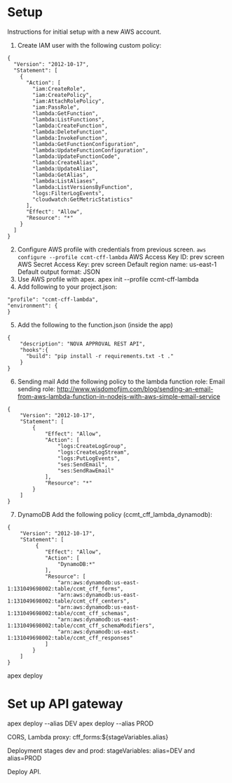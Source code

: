 # Setup
Instructions for initial setup with a new AWS account.
1. Create IAM user with the following custom policy:
```
{
  "Version": "2012-10-17",
  "Statement": [
    {
      "Action": [
        "iam:CreateRole",
        "iam:CreatePolicy",
        "iam:AttachRolePolicy",
        "iam:PassRole",
        "lambda:GetFunction",
        "lambda:ListFunctions",
        "lambda:CreateFunction",
        "lambda:DeleteFunction",
        "lambda:InvokeFunction",
        "lambda:GetFunctionConfiguration",
        "lambda:UpdateFunctionConfiguration",
        "lambda:UpdateFunctionCode",
        "lambda:CreateAlias",
        "lambda:UpdateAlias",
        "lambda:GetAlias",
        "lambda:ListAliases",
        "lambda:ListVersionsByFunction",
        "logs:FilterLogEvents",
        "cloudwatch:GetMetricStatistics"
      ],
      "Effect": "Allow",
      "Resource": "*"
    }
  ]
}
```
2. Configure AWS profile with credentials from previous screen.
```aws configure --profile ccmt-cff-lambda```
AWS Access Key ID: prev screen
AWS Secret Access Key: prev screen
Default region name: us-east-1
Default output format: JSON
3. Use AWS profile with apex.
apex init --profile ccmt-cff-lambda
4. Add following to your project.json:
```
"profile": "ccmt-cff-lambda",
"environment": {
}
```
5. Add the following to the function.json (inside the app)
```
{
    "description": "NOVA APPROVAL REST API",
    "hooks":{
      "build": "pip install -r requirements.txt -t ."
    }
}
```
6. Sending mail
Add the following policy to the lambda function role:
Email sending role: http://www.wisdomofjim.com/blog/sending-an-email-from-aws-lambda-function-in-nodejs-with-aws-simple-email-service
```
{
    "Version": "2012-10-17",
    "Statement": [
        {
            "Effect": "Allow",
            "Action": [
                "logs:CreateLogGroup",
                "logs:CreateLogStream",
                "logs:PutLogEvents",
                "ses:SendEmail",
                "ses:SendRawEmail"
            ],
            "Resource": "*"
        }
    ]
}
```
7. DynamoDB
Add the following policy (ccmt_cff_lambda_dynamodb):
```
{
    "Version": "2012-10-17",
    "Statement": [
         {
            "Effect": "Allow",
            "Action": [
                "DynamoDB:*"
            ],
            "Resource": [
                "arn:aws:dynamodb:us-east-1:131049698002:table/ccmt_cff_forms",
                "arn:aws:dynamodb:us-east-1:131049698002:table/ccmt_cff_centers",
                "arn:aws:dynamodb:us-east-1:131049698002:table/ccmt_cff_schemas",
                "arn:aws:dynamodb:us-east-1:131049698002:table/ccmt_cff_schemaModifiers",
                "arn:aws:dynamodb:us-east-1:131049698002:table/ccmt_cff_responses"
            ]
        }
    ]
}
```

apex deploy

# Set up API gateway

apex deploy --alias DEV
apex deploy --alias PROD

CORS, Lambda proxy:
cff_forms:${stageVariables.alias}

Deployment stages dev and prod:
stageVariables: alias=DEV and alias=PROD

Deploy API.